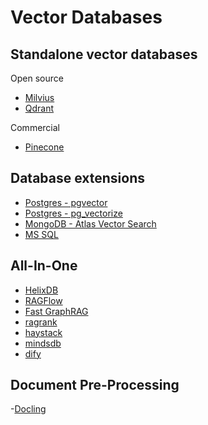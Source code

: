 # Vector Databases

## Standalone vector databases

Open source
- [Milvius](https://milvus.io/)
- [Qdrant](https://qdrant.tech/)

Commercial
- [Pinecone](https://www.pinecone.io/)

## Database extensions
- [Postgres - pgvector](https://github.com/pgvector/pgvector)
- [Postgres - pg_vectorize](https://github.com/ChuckHend/pg_vectorize)
- [MongoDB - Atlas Vector Search](https://www.mongodb.com/products/platform/atlas-vector-search)
- [MS SQL](https://learn.microsoft.com/en-us/sql/relational-databases/vectors/vectors-sql-server)

## All-In-One

- [HelixDB](https://www.helix-db.com/)
- [RAGFlow](https://github.com/infiniflow/ragflow)
- [Fast GraphRAG](https://github.com/circlemind-ai/fast-graphrag)
- [ragrank](https://github.com/Auto-Playground/ragrank)
- [haystack](https://github.com/deepset-ai/haystack)
- [mindsdb](https://github.com/mindsdb/mindsdb)
- [dify](https://github.com/langgenius/dify)

## Document Pre-Processing
-[Docling](https://github.com/docling-project/docling)

